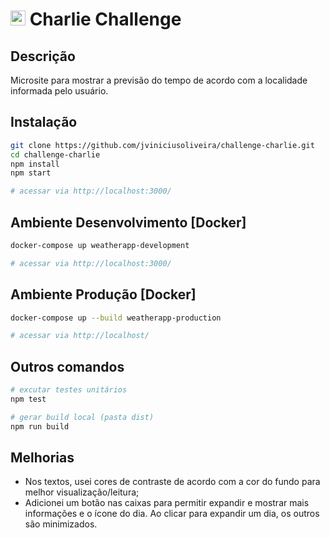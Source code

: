 # <img src="https://avatars1.githubusercontent.com/u/7063040?v=4&s=200.jpg" alt="HU" width="24" /> Charlie Challenge

## Descrição

Microsite para mostrar a previsão do tempo de acordo com a localidade informada pelo usuário.

## Instalação
```sh
git clone https://github.com/jviniciusoliveira/challenge-charlie.git
cd challenge-charlie
npm install
npm start

# acessar via http://localhost:3000/
```

## Ambiente Desenvolvimento [Docker]
```sh
docker-compose up weatherapp-development

# acessar via http://localhost:3000/
```

## Ambiente Produção [Docker]
```sh
docker-compose up --build weatherapp-production

# acessar via http://localhost/
```

## Outros comandos
```sh
# excutar testes unitários
npm test 

# gerar build local (pasta dist)
npm run build 
```

## Melhorias
- Nos textos, usei cores de contraste de acordo com a cor do fundo para melhor visualização/leitura;
- Adicionei um botão nas caixas para permitir expandir e mostrar mais informações e o ícone do dia. Ao clicar para expandir um dia, os outros são minimizados.